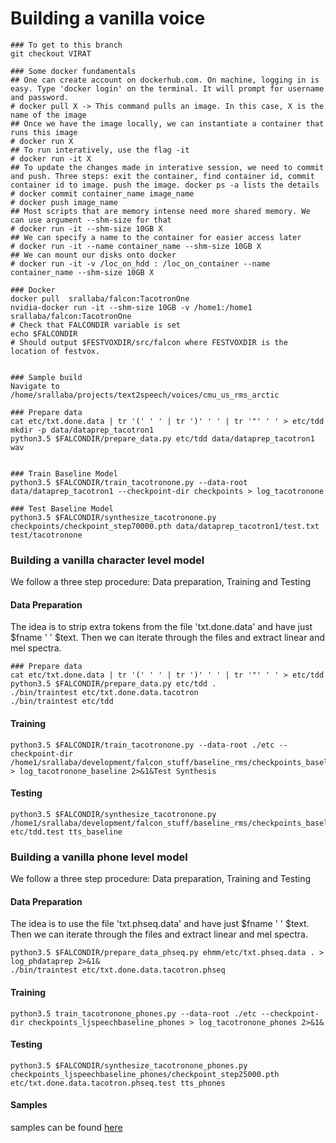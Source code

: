 # Building a vanilla voice

```text
### To get to this branch
git checkout VIRAT

### Some docker fundamentals
## One can create account on dockerhub.com. On machine, logging in is easy. Type 'docker login' on the terminal. It will prompt for username and password.
# docker pull X -> This command pulls an image. In this case, X is the name of the image
## Once we have the image locally, we can instantiate a container that runs this image
# docker run X
## To run interatively, use the flag -it
# docker run -it X
## To update the changes made in interative session, we need to commit and push. Three steps: exit the container, find container id, commit container id to image. push the image. docker ps -a lists the details
# docker commit container_name image_name
# docker push image_name
## Most scripts that are memory intense need more shared memory. We can use argument --shm-size for that
# docker run -it --shm-size 10GB X
## We can specify a name to the container for easier access later
# docker run -it --name container_name --shm-size 10GB X
## We can mount our disks onto docker
# docker run -it -v /loc_on_hdd : /loc_on_container --name container_name --shm-size 10GB X

### Docker
docker pull  srallaba/falcon:TacotronOne
nvidia-docker run -it --shm-size 10GB -v /home1:/home1  srallaba/falcon:TacotronOne
# Check that FALCONDIR variable is set
echo $FALCONDIR
# Should output $FESTVOXDIR/src/falcon where FESTVOXDIR is the location of festvox. 


### Sample build
Navigate to /home/srallaba/projects/text2speech/voices/cmu_us_rms_arctic

### Prepare data
cat etc/txt.done.data | tr '(' ' ' | tr ')' ' ' | tr '"' ' ' > etc/tdd
mkdir -p data/dataprep_tacotron1
python3.5 $FALCONDIR/prepare_data.py etc/tdd data/dataprep_tacotron1 wav


### Train Baseline Model
python3.5 $FALCONDIR/train_tacotronone.py --data-root data/dataprep_tacotron1 --checkpoint-dir checkpoints > log_tacotronone

### Test Baseline Model
python3.5 $FALCONDIR/synthesize_tacotronone.py checkpoints/checkpoint_step70000.pth data/dataprep_tacotron1/test.txt test/tacotronone
```

### Building a vanilla character level model

We follow a three step procedure: Data preparation, Training and Testing

#### Data Preparation

The idea is to strip extra tokens from the file 'txt.done.data' and have just $fname ' ' $text. Then we can iterate through the files and extract linear and mel spectra. 

```text
### Prepare data
cat etc/txt.done.data | tr '(' ' ' | tr ')' ' ' | tr '"' ' ' > etc/tdd
python3.5 $FALCONDIR/prepare_data.py etc/tdd .
./bin/traintest etc/txt.done.data.tacotron
./bin/traintest etc/tdd 
```

#### Training

```text
python3.5 $FALCONDIR/train_tacotronone.py --data-root ./etc --checkpoint-dir /home1/srallaba/development/falcon_stuff/baseline_rms/checkpoints_baseline > log_tacotronone_baseline 2>&1&Test Synthesis
```

#### Testing

```text
python3.5 $FALCONDIR/synthesize_tacotronone.py /home1/srallaba/development/falcon_stuff/baseline_rms/checkpoints_baseline/checkpoint_step10000.pth etc/tdd.test tts_baseline    
```

### Building a vanilla phone level model

We follow a three step procedure: Data preparation, Training and Testing

#### Data Preparation

The idea is to use the file 'txt.phseq.data' and have just $fname ' ' $text. Then we can iterate through the files and extract linear and mel spectra. 

```text
python3.5 $FALCONDIR/prepare_data_phseq.py ehmm/etc/txt.phseq.data . > log_phdataprep 2>&1&
./bin/traintest etc/txt.done.data.tacotron.phseq
```

#### Training

```text
python3.5 train_tacotronone_phones.py --data-root ./etc --checkpoint-dir checkpoints_ljspeechbaseline_phones > log_tacotronone_phones 2>&1&
```

#### Testing

```text
python3.5 $FALCONDIR/synthesize_tacotronone_phones.py checkpoints_ljspeechbaseline_phones/checkpoint_step25000.pth etc/txt.done.data.tacotron.phseq.test tts_phones
```

#### Samples

samples can be found [here](http://tts.speech.cs.cmu.edu/rsk/development/falcon/kitchens/kitchen_tacotron/tts_baseline/)



## 

